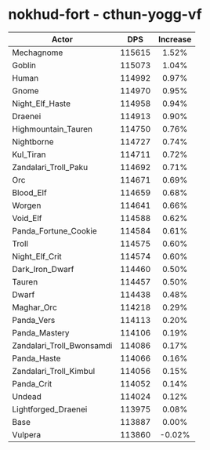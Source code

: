 # nokhud-fort - cthun-yogg-vf
| Actor | DPS | Increase |
|---|:---:|:---:|
|Mechagnome|115615|1.52%|
|Goblin|115073|1.04%|
|Human|114992|0.97%|
|Gnome|114970|0.95%|
|Night_Elf_Haste|114958|0.94%|
|Draenei|114913|0.90%|
|Highmountain_Tauren|114750|0.76%|
|Nightborne|114727|0.74%|
|Kul_Tiran|114711|0.72%|
|Zandalari_Troll_Paku|114692|0.71%|
|Orc|114671|0.69%|
|Blood_Elf|114659|0.68%|
|Worgen|114641|0.66%|
|Void_Elf|114588|0.62%|
|Panda_Fortune_Cookie|114584|0.61%|
|Troll|114575|0.60%|
|Night_Elf_Crit|114574|0.60%|
|Dark_Iron_Dwarf|114460|0.50%|
|Tauren|114457|0.50%|
|Dwarf|114438|0.48%|
|Maghar_Orc|114218|0.29%|
|Panda_Vers|114113|0.20%|
|Panda_Mastery|114106|0.19%|
|Zandalari_Troll_Bwonsamdi|114086|0.17%|
|Panda_Haste|114066|0.16%|
|Zandalari_Troll_Kimbul|114056|0.15%|
|Panda_Crit|114052|0.14%|
|Undead|114024|0.12%|
|Lightforged_Draenei|113975|0.08%|
|Base|113887|0.00%|
|Vulpera|113860|-0.02%|
